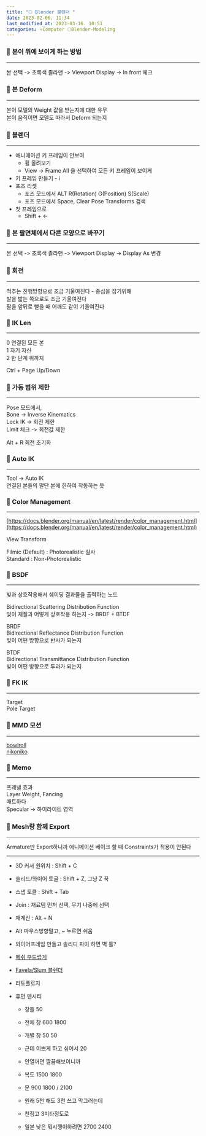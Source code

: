 ```yaml
---
title: "🌕 Blender 블렌더 "
date: 2023-02-06. 11:34
last_modified_at: 2023-03-16. 10:51
categories: ⭐Computer 🌕Blender-Modeling
---
```


### 💎 본이 위에 보이게 하는 방법

---

본 선택 -> 초록색 졸라맨 -> Viewport Display -> In front 체크  

### 💎 본 Deform

---

본이 모델의 Weight 값을 받는지에 대한 유무  
본이 움직이면 모델도 따라서 Deform 되는지  

### 💎 블렌더

---

- 애니메이션 키 프레임이 안보여
  - 휠 올려보기
  - View -> Frame All 을 선택하여 모든 키 프레임이 보이게  
- 키 프레임 만들기 - i  
- 포즈 리셋
  - 포즈 모드에서 ALT R(Rotation) G(Position) S(Scale)
  - 포즈 모드에서 Space, Clear Pose Transforms 검색
- 첫 프레임으로
  - Shift + <-  

### 💎 본 팔면체에서 다른 모양으로 바꾸기

---

본 선택 -> 초록색 졸라맨 -> Viewport Display -> Display As 변경  

### 💎 회전

---

척추는 진행방향으로 조금 기울여진다 - 중심을 잡기위해  
발을 밟는 쪽으로도 조금 기울여진다  
팔을 앞뒤로 뻗을 때 어깨도 같이 기울여진다  

### 💎 IK Len

---

0 연결된 모든 본  
1 자기 자신  
2 한 단계 위까지  

Ctrl + Page Up/Down  

### 💎 가동 범위 제한

---

Pose 모드에서,  
Bone -> Inverse Kinematics  
Lock IK -> 회전 제한  
Limit 체크 -> 회전값 제한  

Alt + R 회전 초기화  

### 💎 Auto IK

---

Tool -> Auto IK  
연결된 본들의 말단 본에 한하여 작동하는 듯  

### 💎 Color Management

---

[https://docs.blender.org/manual/en/latest/render/color_management.html](https://docs.blender.org/manual/en/latest/render/color_management.html)  

View Transform  

Filmic (Default) : Photorealistic 실사  
Standard : Non-Photorealistic  

### 💎 BSDF

---

빛과 상호작용해서 쉐이딩 결과물을 출력하는 노드  

Bidirectional Scattering Distribution Function  
빛이 재질과 어떻게 상호작용 하는지 -> BRDF + BTDF  

BRDF  
Bidirectional Reflectance Distribution Function  
빛이 어떤 방향으로 반사가 되는지  

BTDF  
Bidirectional Transmittance  Distribution Function  
빛이 어떤 방향으로 투과가 되는지  

### 💎 FK IK

---

Target  
Pole Target  

### 💎 MMD 모션

---

[bowlroll](https://bowlroll.net/file/204008)  
[nikoniko](https://www.nicovideo.jp/watch/sm36186539)  

### 💎 Memo

---

프레넬 효과  
Layer Weight, Fancing  
매트하다  
Specular -> 하이라이트 영역  

### 💎 Mesh랑 함께 Export

---

Armature만 Export하니까 애니메이션 베이크 할 때 Constraints가 적용이 안된다  

---

- 3D 커서 원위치 : Shift + C  
- 솔리드/와이어 토글 : Shift + Z, 그냥 Z 꾹
- 스냅 토클 : Shift + Tab  
- Join : 재료템 먼저 선택, 무기 나중에 선택  
- 재계산 : Alt + N  
- Alt 마우스방향말고, ~ 누르면 쉬움
- 와이어프레임 만들고 솔리디 파이 하면 벽 틀?

- [메쉬 부드럽게](https://longtime0423.postype.com/post/10045292)

- [Favela/Slum 블렌더](https://barell4.gumroad.com/l/favelagenerator?recommended_by=search&_ga=2.134772723.349083529.1661141255-339463231.1661141255&_gl=1*dqamgw*_ga*MzM5NDYzMjMxLjE2NjExNDEyNTU.*_ga_6LJN6D94N6*MTY2MTI0ODkzOC4xMC4xLjE2NjEyNDkyNzAuMC4wLjA)

- 리토폴로지  

- 휴먼 덴시티  
  - 창틀 50  
  - 전체 창 600 1800  
  - 개별 창 50 50  
  - 근데 이쁘게 하고 싶어서 20  
  - 안열꺼면 깔끔해보이니까  

  - 복도 1500 1800  
  - 문 900 1800 / 2100  
  - 원래 5천 해도 3천 쓰고 막그러는데  
  - 천정고 3미타정도로  
  - 일본 낮은 뭐시깽이하려면 2700 2400  

